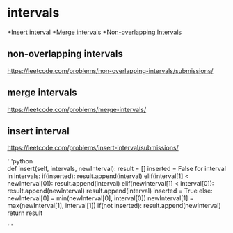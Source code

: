 # intervals
+[Insert interval](#insert-interval)
+[Merge intervals](#merge-intervals)
+[Non-overlapping Intervals](#non-overlapping-intervals)

## non-overlapping intervals

https://leetcode.com/problems/non-overlapping-intervals/submissions/

## merge intervals

https://leetcode.com/problems/merge-intervals/

## insert interval

https://leetcode.com/problems/insert-interval/submissions/
    
'''python   
    def insert(self, intervals, newInterval):
        result = []
        inserted = False
        for interval in intervals:
            if(inserted):
                result.append(interval)
            elif(interval[1] < newInterval[0]):
                result.append(interval)
            elif(newInterval[1] < interval[0]):
                result.append(newInterval)
                result.append(interval)
                inserted = True
            else:
                newInterval[0] = min(newInterval[0], interval[0])
                newInterval[1] = max(newInterval[1], interval[1])
        if(not inserted):
            result.append(newInterval)
        return result
        
'''
        


